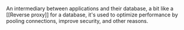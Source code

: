 An intermediary between applications and their database, a bit like a [[Reverse proxy]] for a database, it's used to optimize performance by pooling connections, improve security, and other reasons.